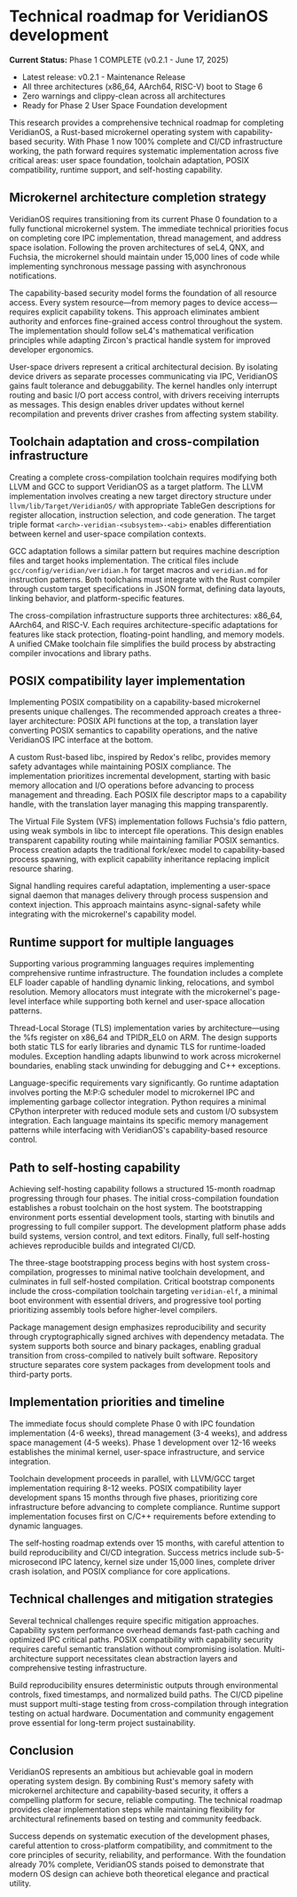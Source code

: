 # Technical roadmap for VeridianOS development

**Current Status:** Phase 1 COMPLETE (v0.2.1 - June 17, 2025)
- Latest release: v0.2.1 - Maintenance Release
- All three architectures (x86_64, AArch64, RISC-V) boot to Stage 6
- Zero warnings and clippy-clean across all architectures
- Ready for Phase 2 User Space Foundation development

This research provides a comprehensive technical roadmap for completing VeridianOS, a Rust-based microkernel operating system with capability-based security. With Phase 1 now 100% complete and CI/CD infrastructure working, the path forward requires systematic implementation across five critical areas: user space foundation, toolchain adaptation, POSIX compatibility, runtime support, and self-hosting capability.

## Microkernel architecture completion strategy

VeridianOS requires transitioning from its current Phase 0 foundation to a fully functional microkernel system. The immediate technical priorities focus on completing core IPC implementation, thread management, and address space isolation. Following the proven architectures of seL4, QNX, and Fuchsia, the microkernel should maintain under 15,000 lines of code while implementing synchronous message passing with asynchronous notifications.

The capability-based security model forms the foundation of all resource access. Every system resource—from memory pages to device access—requires explicit capability tokens. This approach eliminates ambient authority and enforces fine-grained access control throughout the system. The implementation should follow seL4's mathematical verification principles while adapting Zircon's practical handle system for improved developer ergonomics.

User-space drivers represent a critical architectural decision. By isolating device drivers as separate processes communicating via IPC, VeridianOS gains fault tolerance and debuggability. The kernel handles only interrupt routing and basic I/O port access control, with drivers receiving interrupts as messages. This design enables driver updates without kernel recompilation and prevents driver crashes from affecting system stability.

## Toolchain adaptation and cross-compilation infrastructure

Creating a complete cross-compilation toolchain requires modifying both LLVM and GCC to support VeridianOS as a target platform. The LLVM implementation involves creating a new target directory structure under `llvm/lib/Target/VeridianOS/` with appropriate TableGen descriptions for register allocation, instruction selection, and code generation. The target triple format `<arch>-veridian-<subsystem>-<abi>` enables differentiation between kernel and user-space compilation contexts.

GCC adaptation follows a similar pattern but requires machine description files and target hooks implementation. The critical files include `gcc/config/veridian/veridian.h` for target macros and `veridian.md` for instruction patterns. Both toolchains must integrate with the Rust compiler through custom target specifications in JSON format, defining data layouts, linking behavior, and platform-specific features.

The cross-compilation infrastructure supports three architectures: x86_64, AArch64, and RISC-V. Each requires architecture-specific adaptations for features like stack protection, floating-point handling, and memory models. A unified CMake toolchain file simplifies the build process by abstracting compiler invocations and library paths.

## POSIX compatibility layer implementation

Implementing POSIX compatibility on a capability-based microkernel presents unique challenges. The recommended approach creates a three-layer architecture: POSIX API functions at the top, a translation layer converting POSIX semantics to capability operations, and the native VeridianOS IPC interface at the bottom.

A custom Rust-based libc, inspired by Redox's relibc, provides memory safety advantages while maintaining POSIX compliance. The implementation prioritizes incremental development, starting with basic memory allocation and I/O operations before advancing to process management and threading. Each POSIX file descriptor maps to a capability handle, with the translation layer managing this mapping transparently.

The Virtual File System (VFS) implementation follows Fuchsia's fdio pattern, using weak symbols in libc to intercept file operations. This design enables transparent capability routing while maintaining familiar POSIX semantics. Process creation adapts the traditional fork/exec model to capability-based process spawning, with explicit capability inheritance replacing implicit resource sharing.

Signal handling requires careful adaptation, implementing a user-space signal daemon that manages delivery through process suspension and context injection. This approach maintains async-signal-safety while integrating with the microkernel's capability model.

## Runtime support for multiple languages

Supporting various programming languages requires implementing comprehensive runtime infrastructure. The foundation includes a complete ELF loader capable of handling dynamic linking, relocations, and symbol resolution. Memory allocators must integrate with the microkernel's page-level interface while supporting both kernel and user-space allocation patterns.

Thread-Local Storage (TLS) implementation varies by architecture—using the %fs register on x86_64 and TPIDR_EL0 on ARM. The design supports both static TLS for early libraries and dynamic TLS for runtime-loaded modules. Exception handling adapts libunwind to work across microkernel boundaries, enabling stack unwinding for debugging and C++ exceptions.

Language-specific requirements vary significantly. Go runtime adaptation involves porting the M:P:G scheduler model to microkernel IPC and implementing garbage collector integration. Python requires a minimal CPython interpreter with reduced module sets and custom I/O subsystem integration. Each language maintains its specific memory management patterns while interfacing with VeridianOS's capability-based resource control.

## Path to self-hosting capability

Achieving self-hosting capability follows a structured 15-month roadmap progressing through four phases. The initial cross-compilation foundation establishes a robust toolchain on the host system. The bootstrapping environment ports essential development tools, starting with binutils and progressing to full compiler support. The development platform phase adds build systems, version control, and text editors. Finally, full self-hosting achieves reproducible builds and integrated CI/CD.

The three-stage bootstrapping process begins with host system cross-compilation, progresses to minimal native toolchain development, and culminates in full self-hosted compilation. Critical bootstrap components include the cross-compilation toolchain targeting `veridian-elf`, a minimal boot environment with essential drivers, and progressive tool porting prioritizing assembly tools before higher-level compilers.

Package management design emphasizes reproducibility and security through cryptographically signed archives with dependency metadata. The system supports both source and binary packages, enabling gradual transition from cross-compiled to natively built software. Repository structure separates core system packages from development tools and third-party ports.

## Implementation priorities and timeline

The immediate focus should complete Phase 0 with IPC foundation implementation (4-6 weeks), thread management (3-4 weeks), and address space management (4-5 weeks). Phase 1 development over 12-16 weeks establishes the minimal kernel, user-space infrastructure, and service integration.

Toolchain development proceeds in parallel, with LLVM/GCC target implementation requiring 8-12 weeks. POSIX compatibility layer development spans 15 months through five phases, prioritizing core infrastructure before advancing to complete compliance. Runtime support implementation focuses first on C/C++ requirements before extending to dynamic languages.

The self-hosting roadmap extends over 15 months, with careful attention to build reproducibility and CI/CD integration. Success metrics include sub-5-microsecond IPC latency, kernel size under 15,000 lines, complete driver crash isolation, and POSIX compliance for core applications.

## Technical challenges and mitigation strategies

Several technical challenges require specific mitigation approaches. Capability system performance overhead demands fast-path caching and optimized IPC critical paths. POSIX compatibility with capability security requires careful semantic translation without compromising isolation. Multi-architecture support necessitates clean abstraction layers and comprehensive testing infrastructure.

Build reproducibility ensures deterministic outputs through environmental controls, fixed timestamps, and normalized build paths. The CI/CD pipeline must support multi-stage testing from cross-compilation through integration testing on actual hardware. Documentation and community engagement prove essential for long-term project sustainability.

## Conclusion

VeridianOS represents an ambitious but achievable goal in modern operating system design. By combining Rust's memory safety with microkernel architecture and capability-based security, it offers a compelling platform for secure, reliable computing. The technical roadmap provides clear implementation steps while maintaining flexibility for architectural refinements based on testing and community feedback.

Success depends on systematic execution of the development phases, careful attention to cross-platform compatibility, and commitment to the core principles of security, reliability, and performance. With the foundation already 70% complete, VeridianOS stands poised to demonstrate that modern OS design can achieve both theoretical elegance and practical utility.